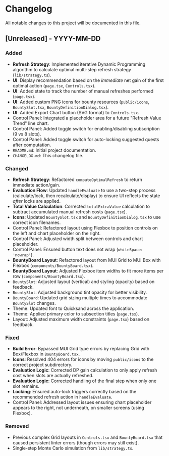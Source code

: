 # Changelog

All notable changes to this project will be documented in this file.

## [Unreleased] - YYYY-MM-DD

### Added
- **Refresh Strategy**: Implemented iterative Dynamic Programming algorithm to calculate optimal multi-step refresh strategy (`lib/strategy.ts`).
- **UI**: Display recommendation based on the *immediate* net gain of the first optimal action (`page.tsx`, `Controls.tsx`).
- **UI**: Added state to track the number of manual refreshes performed (`page.tsx`).
- **UI**: Added custom PNG icons for bounty resources (`public/icons`, `BountySlot.tsx`, `BountyDefinitionDialog.tsx`).
- **UI**: Added Export Chart button (SVG format) to `Controls.tsx`.
- Control Panel: Integrated a placeholder area for a future "Refresh Value Trend" line chart.
- Control Panel: Added toggle switch for enabling/disabling subscription (9 vs 8 slots).
- Control Panel: Added toggle switch for auto-locking suggested quests after computation.
- `README.md`: Initial project documentation.
- `CHANGELOG.md`: This changelog file.

### Changed
- **Refresh Strategy**: Refactored `computeOptimalRefresh` to return immediate action/gain.
- **Evaluation Flow**: Updated `handleEvaluate` to use a two-step process (calculate/lock, then recalculate/display) to ensure UI reflects the state *after* locks are applied.
- **Total Value Calculation**: Corrected `totalExtraValue` calculation to subtract accumulated manual refresh costs (`page.tsx`).
- **Icons**: Updated `BountySlot.tsx` and `BountyDefinitionDialog.tsx` to use correct icon filenames.
- Control Panel: Refactored layout using Flexbox to position controls on the left and chart placeholder on the right.
- Control Panel: Adjusted width split between controls and chart placeholder.
- Control Panel: Ensured button text does not wrap (`whiteSpace: 'nowrap'`).
- **BountyBoard Layout**: Refactored layout from MUI Grid to MUI Box with Flexbox (`components/BountyBoard.tsx`).
- **BountyBoard Layout**: Adjusted Flexbox item widths to fit more items per row (`components/BountyBoard.tsx`).
- `BountySlot`: Adjusted layout (vertical) and styling (opacity) based on feedback.
- `BountySlot`: Adjusted background tint opacity for better visibility.
- `BountyBoard`: Updated grid sizing multiple times to accommodate `BountySlot` changes.
- Theme: Updated font to Quicksand across the application.
- Theme: Applied primary color to subsection titles (`page.tsx`).
- Layout: Adjusted maximum width constraints (`page.tsx`) based on feedback.

### Fixed
- **Build Error**: Bypassed MUI Grid type errors by replacing Grid with Box/Flexbox in `BountyBoard.tsx`.
- **Icons**: Resolved 404 errors for icons by moving `public/icons` to the correct project subdirectory.
- **Evaluation Logic**: Corrected DP gain calculation to only apply refresh cost when slots are actually refreshed.
- **Evaluation Logic**: Corrected handling of the final step when only one slot remains.
- **Locking**: Ensured auto-lock triggers correctly based on the recommended refresh action in `handleEvaluate`.
- Control Panel: Addressed layout issues ensuring chart placeholder appears to the right, not underneath, on smaller screens (using Flexbox).

### Removed
- Previous complex Grid layouts in `Controls.tsx` and `BountyBoard.tsx` that caused persistent linter errors (though errors may still exist). 
- Single-step Monte Carlo simulation from `lib/strategy.ts`. 
